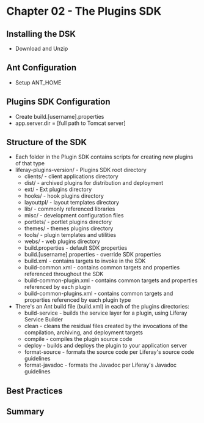 # Chapter 02 - The Plugins SDK 

## Installing the DSK 
* Download and Unzip

## Ant Configuration
* Setup ANT_HOME

## Plugins SDK Configuration
* Create build.[username].properties
* app.server.dir = [full path to Tomcat server]

## Structure of the SDK
* Each folder in the Plugin SDK contains scripts for creating new plugins of that type
* liferay-plugins-version/ - Plugins SDK root directory
    * clients/ - client applications directory
    * dist/ - archived plugins for distribution and deployment
    * ext/ - Ext plugins directory
    * hooks/ - hook plugins directory
    * layouttpl/ - layout templates directory
    * lib/ - commonly referenced libraries
    * misc/ - development configuration files
    * portlets/ - portlet plugins directory
    * themes/ - themes plugins directory
    * tools/ - plugin templates and utilities
    * webs/ - web plugins directory
    * build.properties - default SDK properties
    * build.[username].properties - override SDK properties
    * build.xml - contains targets to invoke in the SDK
    * build-common.xml - contains common targets and properties referenced throughout the SDK
    * build-common-plugin.xml - contains common targets and properties referenced by each plugin
    * build-common-plugins.xml - contains common targets and properties referenced by each plugin type
* There's an Ant build file (build.xml) in each of the plugins directories:
    * build-service - builds the service layer for a plugin, using Liferay Service Builder
    * clean - cleans the residual files created by the invocations of the compilation, archiving, and deployment targets
    * compile - compiles the plugin source code
    * deploy - builds and deploys the plugin to your application server
    * format-source - formats the source code per Liferay's source code guidelines
    * format-javadoc - formats the Javadoc per Liferay's Javadoc guidelines

## Best Practices

## Summary
